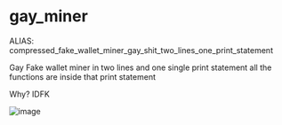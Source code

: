 # gay_miner

ALIAS: compressed_fake_wallet_miner_gay_shit_two_lines_one_print_statement

Gay Fake wallet miner in two lines and one single print statement
all the functions are inside that print statement

Why? IDFK

![image](https://user-images.githubusercontent.com/114283067/209450500-d14a817e-618c-4d06-b012-3551c16dcaab.png)

